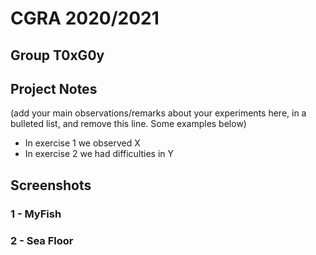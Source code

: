 # CGRA 2020/2021

## Group T0xG0y

## Project Notes

(add your main observations/remarks about your experiments here, in a bulleted list, and remove this line. Some examples below)

- In exercise 1 we observed X
- In exercise 2 we had difficulties in Y

## Screenshots


### 1 - MyFish


### 2 - Sea Floor